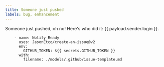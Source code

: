 ```yaml
---
title: Someone just pushed
labels: bug, enhancement
---
```

Someone just pushed, oh no! Here's who did it: {{ payload.sender.login }}.

```
    - name: Notify Ready
      uses: JasonEtco/create-an-issue@v2
      env:
        GITHUB_TOKEN: ${{ secrets.GITHUB_TOKEN }}
      with:
        filename: ./models/.github/issue-template.md
```
